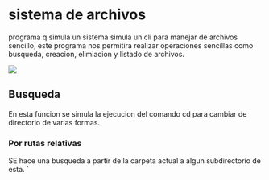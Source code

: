 # sistema de archivos 
programa q simula un sistema simula un cli para manejar de archivos sencillo, este programa nos permitira realizar operaciones sencillas como busqueda, creacion, elimiacion y listado de archivos.

![](images\example.png)

## Busqueda
En esta funcion se simula la ejecucion del comando cd para cambiar de directorio de varias formas.
### Por rutas relativas
SE hace una busqueda a partir de la carpeta actual a algun subdirectorio de esta.
`

